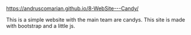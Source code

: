 https://andruscomarian.github.io/8-WebSite---Candy/


This is a simple website with the main team are candys. This site is made with bootstrap and a little js.
